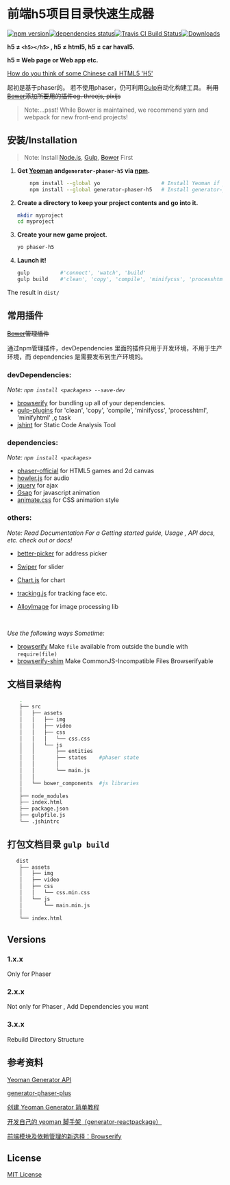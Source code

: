# 前端h5项目目录快速生成器

<div align="left"><div><a href="https://www.npmjs.com/package/generator-phaser-h5"><img alt="npm version"
 src="https://img.shields.io/npm/v/generator-phaser-h5.svg?style=flat-square"></a><a href="https://david-dm.org/Sanchez3/generator-phaser-h5"><img alt="dependencies status" src="https://david-dm.org/Sanchez3/generator-phaser-h5/status.svg"></a><a href="https://travis-ci.org/Sanchez3/generator-phaser-h5"><img alt="Travis CI Build Status" src="https://travis-ci.org/Sanchez3/generator-phaser-h5.svg?branch=master"></a><a href="https://www.npmjs.com/package/generator-phaser-h5"><img alt="Downloads" src="https://img.shields.io/npm/dm/generator-phaser-h5.svg?style=flat-square"></a></div></div>


**h5 ≠ `<h5></h5>` ,  h5 ≠ html5,  h5 ≠ car haval5.**

**h5 = Web page or Web app etc.**

[How do you think of some Chinese call HTML5 'H5'](https://news.ycombinator.com/item?id=9875940)

起初是基于phaser的。
若不使用phaser，仍可利用[Gulp](http://gulpjs.com/)自动化构建工具。
~~利用[Bower](https://bower.io/)添加所要用的插件eg. threejs, pixijs~~

>Note:...psst! While Bower is maintained, we recommend yarn and webpack for new front-end projects!



## 安装/Installation
>Note:  Install [Node.js](https://nodejs.org/en/), [Gulp](http://gulpjs.com/), ~~[Bower](https://bower.io/)~~ First

1. **Get  [Yeoman](http://yeoman.io/) and`generator-phaser-h5` via [npm](https://www.npmjs.com/).**

   ```sh
       npm install --global yo                    # Install Yeoman if you don't have it yet.
       npm install --global generator-phaser-h5   # Install generator-phaser-h5
   ```

2. **Create a directory to keep your project contents and go into it.**

    ```sh
    mkdir myproject
    cd myproject
    ```

3. **Create your new game project.**

    ```sh
    yo phaser-h5
    ```

4. **Launch it!**

    ```sh
    gulp          #'connect', 'watch', 'build'
    gulp build    #'clean', 'copy', 'compile', 'minifycss', 'processhtml', 'minifyhtml'
    ```


The result in  `dist/`



## 常用插件

~~[Bower](https://bower.io/)管理插件~~ 

通过npm管理插件，devDependencies  里面的插件只用于开发环境，不用于生产环境，而 dependencies  是需要发布到生产环境的。



### devDependencies:
*Note:  `npm install <packages> --save-dev`*

- [browserify](https://github.com/substack/node-browserify)  for bundling up all of your dependencies.
- [gulp-plugins](http://gulpjs.com/plugins/)  for 'clean', 'copy', 'compile', 'minifycss', 'processhtml', 'minifyhtml' ,ç task
- [jshint](http://jshint.com/)  for Static Code Analysis Tool

### dependencies:
*Note:  `npm install <packages>`*

- [phaser-official](https://phaser.io/)  for HTML5 games and 2d canvas
- [howler.js](https://howlerjs.com/)  for audio 
- [jquery](https://jquery.com/)  for ajax 
- [Gsap](https://greensock.com/gsap) for javascript animation
- [animate.css](https://daneden.github.io/animate.css/)  for CSS animation style 


### others:
*Note: Read Documentation For a Getting started guide, Usage , API docs, etc. check out or docs!*

- [better-picker](https://github.com/ustbhuangyi/picker)  for  address picker 

- [Swiper](http://idangero.us/swiper/) for slider

- [Chart.js](http://www.chartjs.org/) for chart

- [tracking.js](https://github.com/eduardolundgren/tracking.js)  for tracking  face etc.

- [AlloyImage](https://github.com/AlloyTeam/AlloyImage)  for image processing lib

  ​


*Use the following ways Sometime:*

- [browserify](https://github.com/substack/node-browserify#brequirefile-opts)  Make `file` available from outside the bundle with `require(file)`
- [browserify-shim](https://github.com/thlorenz/browserify-shim) Make CommonJS-Incompatible Files Browserifyable



## 文档目录结构

```sh
    .
    ├── src
    │   ├── assets
    │   │   ├── img
    │   │   ├── video
    │   │   ├── css
    │   │   │   └── css.css
    │   │   └── js
    │   │       ├── entities
    │   │       ├── states    #phaser state
    │   │       │
    │   │       └── main.js
    │   │
    │   └── bower_components  #js libraries
    │
    ├── node_modules
    ├── index.html
    ├── package.json
    ├── gulpfile.js
    └── .jshintrc   
```

## 打包文档目录 `gulp build`

```sh
   dist
    ├── assets
    │   ├── img
    │   ├── video
    │   ├── css
    │   │   └── css.min.css
    │   └── js
    │       └── main.min.js
    │
    └── index.html
```

## Versions

### 1.x.x

Only for Phaser 

### 2.x.x

Not only for Phaser , Add Dependencies you want

### 3.x.x

Rebuild Directory Structure


## 参考资料

[Yeoman Generator API](http://yeoman.github.io/generator/)

[generator-phaser-plus](https://github.com/rblopes/generator-phaser-plus)

[创建 Yeoman Generator 简单教程](http://www.jianshu.com/p/9f3e6bcdb274)

[开发自己的 yeoman 脚手架（generator-reactpackage）](https://juejin.im/entry/57c938510e3dd90063e3c725)

[前端模块及依赖管理的新选择：Browserify](http://acgtofe.com/posts/2015/06/modular-javascript-with-browserify)

## License

[MIT License](https://github.com/Sanchez3/generator-phaser-h5/blob/master/LICENSE)
